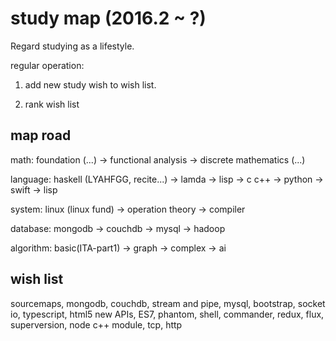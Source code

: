 # study map (2016.2 ~ ?)

Regard studying as a lifestyle.

regular operation:

1. add new study wish to wish list.

2. rank wish list

## map road

math: foundation (...) -> functional analysis -> discrete mathematics (...)

language: haskell (LYAHFGG, recite...) -> lamda -> lisp -> c c++ -> python -> swift -> lisp

system: linux (linux fund) -> operation theory -> compiler

database: mongodb -> couchdb -> mysql -> hadoop

algorithm: basic(ITA-part1) -> graph -> complex -> ai

## wish list

sourcemaps, mongodb, couchdb, stream and pipe, mysql, bootstrap, socket io, typescript, html5 new APIs, ES7, phantom, shell, commander, redux, flux, superversion, node c++ module, tcp, http
